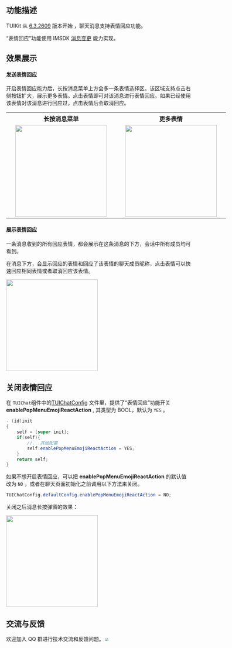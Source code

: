 ## 功能描述
TUIKit 从 [6.3.2609](https://cloud.tencent.com/document/product/269/1606#6.3.2609-.402022.06.16---.E5.A2.9E.E5.BC.BA.E7.89.88) 版本开始 ，聊天消息支持表情回应功能。

“表情回应”功能使用 IMSDK [消息变更](https://cloud.tencent.com/document/product/269/75327) 能力实现。

## 效果展示

#### 发送表情回应

开启表情回应能力后，长按消息菜单上方会多一条表情选择区。该区域支持点击右侧按钮扩大，展示更多表情。点击表情即可对该消息进行表情回应。如果已经使用该表情对该消息进行回应过，点击表情后会取消回应。

<table style="text-align:center;vertical-align:middle;width:600px">
  <tr>
    <th style="text-align:center;" width="300px">长按消息菜单<br></th>
    <th style="text-align:center;" width="300px">更多表情<br></th>
  </tr>
  <tr>
    <td style="text-align:center;"><img style="width:250px" src="https://qcloudimg.tencent-cloud.cn/raw/b81c3d7765739d646bea6c05a60b0d21.png"  />    </td>
    <td style="text-align:center;"><img style="width:250px" src="https://qcloudimg.tencent-cloud.cn/raw/e038fd247746691916194bb1e2406d13.png" />     </td>
	 </tr>
</table>


#### 展示表情回应

一条消息收到的所有回应表情，都会展示在这条消息的下方，会话中所有成员均可看到。

在消息下方，会显示回应的表情和回应了该表情的聊天成员昵称，点击表情可以快速回应相同表情或者取消回应该表情。


<img style="width:250px" src="https://qcloudimg.tencent-cloud.cn/raw/4f1f215699a3a385cc6aa19ac5f8f00b.png"  /> 



## 关闭表情回应

在 `TUIChat`组件中的[TUIChatConfig](https://github.com/TencentCloud/TIMSDK/blob/master/iOS/TUIKit/TUIChat/CommonModel/TUIChatConfig.h) 文件里，提供了“表情回应”功能开关 **enablePopMenuEmojiReactAction** , 其类型为 BOOL，默认为 `YES` 。
```Java
- (id)init
{
    self = [super init];
    if(self){
        //...其他配置
        self.enablePopMenuEmojiReactAction = YES;
    }
    return self;
}
```
如果不想开启表情回应，可以把 **enablePopMenuEmojiReactAction** 的默认值改为 `NO`  ，或者在聊天页面初始化之前调用以下方法来关闭。

```java
TUIChatConfig.defaultConfig.enablePopMenuEmojiReactAction = NO;
```
关闭之后消息长按弹窗的效果：

<img style="width:250px" src="https://qcloudimg.tencent-cloud.cn/raw/004b960bd49eaac74550ec4f96c87115.png" />

## 交流与反馈[](id:feedback)
欢迎加入 QQ 群进行技术交流和反馈问题。
<img src="https://im.sdk.qcloud.com/tools/resource/officialwebsite/pictures/doc_tuikit_qq_group.jpg" style="zoom:50%;"/>